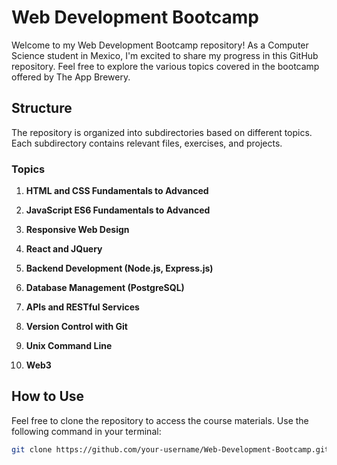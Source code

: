 # Web Development Bootcamp

Welcome to my Web Development Bootcamp repository! As a Computer Science student in Mexico, I'm excited to share my progress in this GitHub repository. Feel free to explore the various topics covered in the bootcamp offered by The App Brewery.

## Structure

The repository is organized into subdirectories based on different topics. Each subdirectory contains relevant files, exercises, and projects.

### Topics

1. **HTML and CSS Fundamentals to Advanced**

2. **JavaScript ES6 Fundamentals to Advanced**

3. **Responsive Web Design**

4. **React and JQuery**

5. **Backend Development (Node.js, Express.js)**

6. **Database Management (PostgreSQL)**

7. **APIs and RESTful Services**

8. **Version Control with Git**

9. **Unix Command Line**
   
10. **Web3**

## How to Use

Feel free to clone the repository to access the course materials. Use the following command in your terminal:

```bash
git clone https://github.com/your-username/Web-Development-Bootcamp.git
